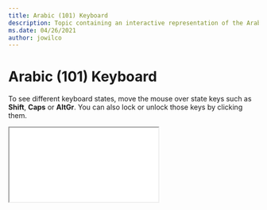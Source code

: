 ```yaml
--- 
title: Arabic (101) Keyboard 
description: Topic containing an interactive representation of the Arabic (101) Keyboard 
ms.date: 04/26/2021 
author: jowilco 
--- 
```

 
# Arabic (101) Keyboard 
 
To see different keyboard states, move the mouse over state keys such as **Shift**, **Caps** or **AltGr**. You can also lock or unlock those keys by clicking them. 
 
<iframe src="kbda1.html"></iframe> 
